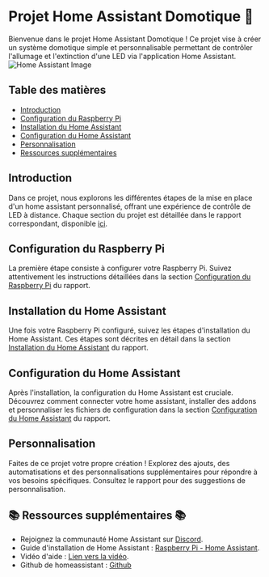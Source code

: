 # Projet Home Assistant Domotique 🚀

Bienvenue dans le projet Home Assistant Domotique ! Ce projet vise à créer un système domotique simple et personnalisable permettant de contrôler l'allumage et l'extinction d'une LED via l'application Home Assistant.
![Home Assistant Image](https://imgs.search.brave.com/zvWJYEk9IHszbYMH8yVnIPs5D-yVerfMoUlpcUYjQfI/rs:fit:860:0:0/g:ce/aHR0cHM6Ly93d3cu/aG9tZS1hc3Npc3Rh/bnQuaW8vaW1hZ2Vz/L2Jsb2cvMjAyMy0w/OS1oYTEwL2hvbWUt/YXNzaXN0YW50LWxv/Z28tbmV3LnBuZw)
## Table des matières

- [Introduction](#introduction)
- [Configuration du Raspberry Pi](#configuration-du-raspberry-pi)
- [Installation du Home Assistant](#installation-du-home-assistant)
- [Configuration du Home Assistant](#configuration-du-home-assistant)
- [Personnalisation](#personnalisation)
- [Ressources supplémentaires](#ressources-supplémentaires)

## Introduction

Dans ce projet, nous explorons les différentes étapes de la mise en place d'un home assistant personnalisé, offrant une expérience de contrôle de LED à distance. Chaque section du projet est détaillée dans le rapport correspondant, disponible [ici](https://1drv.ms/w/s!AkJOHSOXvqhvl0sIlHi1ev77V9iy?e=ciAqof).

## Configuration du Raspberry Pi

La première étape consiste à configurer votre Raspberry Pi. Suivez attentivement les instructions détaillées dans la section [Configuration du Raspberry Pi](https://1drv.ms/w/s!AkJOHSOXvqhvl0sIlHi1ev77V9iy?e=ciAqof) du rapport.

## Installation du Home Assistant

Une fois votre Raspberry Pi configuré, suivez les étapes d'installation du Home Assistant. Ces étapes sont décrites en détail dans la section [Installation du Home Assistant](https://1drv.ms/w/s!AkJOHSOXvqhvl0sIlHi1ev77V9iy?e=ciAqof) du rapport.

## Configuration du Home Assistant

Après l'installation, la configuration du Home Assistant est cruciale. Découvrez comment connecter votre home assistant, installer des addons et personnaliser les fichiers de configuration dans la section [Configuration du Home Assistant](https://1drv.ms/w/s!AkJOHSOXvqhvl0sIlHi1ev77V9iy?e=ciAqof) du rapport.

## Personnalisation

Faites de ce projet votre propre création ! Explorez des ajouts, des automatisations et des personnalisations supplémentaires pour répondre à vos besoins spécifiques. Consultez le rapport pour des suggestions de personnalisation.


## 📚 Ressources supplémentaires 📚

- Rejoignez la communauté Home Assistant sur [Discord](https://discord.com/invite/home-assistant).
- Guide d'installation de Home Assistant : [Raspberry Pi - Home Assistant](https://www.home-assistant.io/installation/raspberrypi).
- Vidéo d'aide : [Lien vers la vidéo](https://www.youtube.com/watch?v=wikJla6AilQ).
-  Github de homeassistant : [Github](https://github.com/home-assistant)


